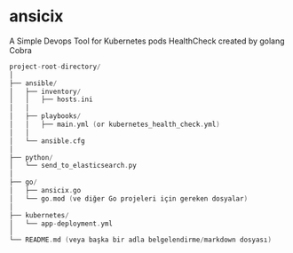 # ansicix
A Simple Devops Tool for Kubernetes pods  HealthCheck created by golang Cobra 

````C
project-root-directory/
│
├── ansible/
│   ├── inventory/
│   │   ├── hosts.ini
│   │
│   ├── playbooks/
│   │   ├── main.yml (or kubernetes_health_check.yml)
│   │
│   └── ansible.cfg
│
├── python/
│   └── send_to_elasticsearch.py
│
├── go/
│   ├── ansicix.go
│   └── go.mod (ve diğer Go projeleri için gereken dosyalar)
│
├── kubernetes/
│   └── app-deployment.yml
│
└── README.md (veya başka bir adla belgelendirme/markdown dosyası)
````
